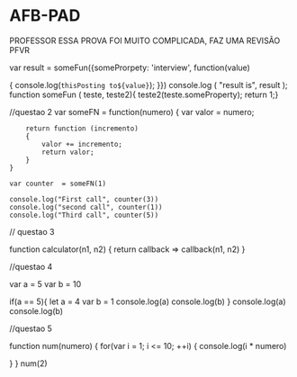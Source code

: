 # AFB-PAD

PROFESSOR ESSA PROVA FOI MUITO COMPLICADA, FAZ UMA REVISÃO PFVR 

var result = someFun({someProrpety: 'interview', function(value)

{
    console.log(`thisPosting to${value}`);
}})
 console.log ( "result is", result );
 function someFun ( teste, teste2){ teste2(teste.someProperty); return 1;}

 //questao 2
 var someFN = function(numero) 
    {
        var valor = numero;

        return function (incremento)
        {
            valor += incremento;
            return valor;
        }
    }

    var counter  = someFN(1)

    console.log("First call", counter(3))
    console.log("second call", counter(1))
    console.log("Third call", counter(5))
// questao 3 

function calculator(n1, n2) {
    return callback => callback(n1, n2)
  }


//questao 4

var a  = 5
var b = 10

if(a == 5){
  let a = 4
  var b = 1
  console.log(a)
  console.log(b)
}
console.log(a)
console.log(b)


//questao 5

function num(numero)
{
  for(var i = 1; i <= 10; ++i)
  {
    console.log(i * numero)
    
  }
}
num(2)
